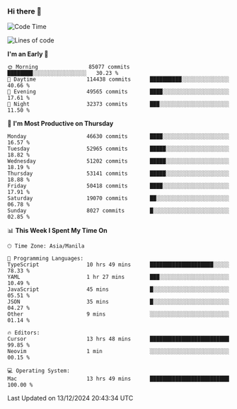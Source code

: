 ### Hi there 👋

<!--START_SECTION:waka-->
![Code Time](http://img.shields.io/badge/Code%20Time-5%2C745%20hrs%2054%20mins-blue)

![Lines of code](https://img.shields.io/badge/From%20Hello%20World%20I%27ve%20Written-112.3%20million%20lines%20of%20code-blue)

**I'm an Early 🐤** 

```text
🌞 Morning                85077 commits       ████████░░░░░░░░░░░░░░░░░   30.23 % 
🌆 Daytime                114438 commits      ██████████░░░░░░░░░░░░░░░   40.66 % 
🌃 Evening                49565 commits       ████░░░░░░░░░░░░░░░░░░░░░   17.61 % 
🌙 Night                  32373 commits       ███░░░░░░░░░░░░░░░░░░░░░░   11.50 % 
```
📅 **I'm Most Productive on Thursday** 

```text
Monday                   46630 commits       ████░░░░░░░░░░░░░░░░░░░░░   16.57 % 
Tuesday                  52965 commits       █████░░░░░░░░░░░░░░░░░░░░   18.82 % 
Wednesday                51202 commits       █████░░░░░░░░░░░░░░░░░░░░   18.19 % 
Thursday                 53141 commits       █████░░░░░░░░░░░░░░░░░░░░   18.88 % 
Friday                   50418 commits       ████░░░░░░░░░░░░░░░░░░░░░   17.91 % 
Saturday                 19070 commits       ██░░░░░░░░░░░░░░░░░░░░░░░   06.78 % 
Sunday                   8027 commits        █░░░░░░░░░░░░░░░░░░░░░░░░   02.85 % 
```


📊 **This Week I Spent My Time On** 

```text
🕑︎ Time Zone: Asia/Manila

💬 Programming Languages: 
TypeScript               10 hrs 49 mins      ████████████████████░░░░░   78.33 % 
YAML                     1 hr 27 mins        ███░░░░░░░░░░░░░░░░░░░░░░   10.49 % 
JavaScript               45 mins             █░░░░░░░░░░░░░░░░░░░░░░░░   05.51 % 
JSON                     35 mins             █░░░░░░░░░░░░░░░░░░░░░░░░   04.27 % 
Other                    9 mins              ░░░░░░░░░░░░░░░░░░░░░░░░░   01.14 % 

🔥 Editors: 
Cursor                   13 hrs 48 mins      █████████████████████████   99.85 % 
Neovim                   1 min               ░░░░░░░░░░░░░░░░░░░░░░░░░   00.15 % 

💻 Operating System: 
Mac                      13 hrs 49 mins      █████████████████████████   100.00 % 
```


 Last Updated on 13/12/2024 20:43:34 UTC
<!--END_SECTION:waka-->


<!--
**rad182/rad182** is a ✨ _special_ ✨ repository because its `README.md` (this file) appears on your GitHub profile.

Here are some ideas to get you started:

- 🔭 I’m currently working on ...
- 🌱 I’m currently learning ...
- 👯 I’m looking to collaborate on ...
- 🤔 I’m looking for help with ...
- 💬 Ask me about ...
- 📫 How to reach me: ...
- 😄 Pronouns: ...
- ⚡ Fun fact: ...
-->
